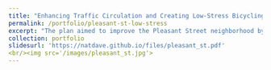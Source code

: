 ```yaml
---
title: "Enhancing Traffic Circulation and Creating Low-Stress Bicycling Routes: A Comprehensive Plan for Pleasant Street, Dorchester, MA"
permalink: /portfolio/pleasant-st-low-stress
excerpt: "The plan aimed to improve the Pleasant Street neighborhood by removing through traffic, ensuring that drivers who do not have local origins or destinations are rerouted away from the area. It also focuses on creating low-stress bicycling streets that provide a safe, comfortable, and enjoyable experience for cyclists by minimizing their exposure to high traffic volumes and speeds."
collection: portfolio
slidesurl: 'https://natdave.github.io/files/pleasant_st.pdf'
<br/><img src='/images/pleasant_st.jpg'>
---
```

